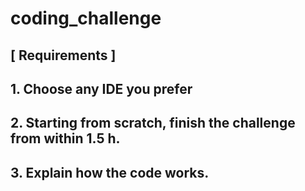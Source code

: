 # coding_challenge
## [ Requirements ]
## 1. Choose any IDE you prefer
## 2. Starting from scratch, finish the challenge from within 1.5 h.
## 3. Explain how the code works.
